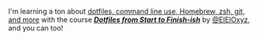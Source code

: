 I'm learning a ton about [dotfiles, command line use, Homebrew, zsh, git, and more](http://dotfiles.eieio.xyz/) with the course [***Dotfiles from Start to Finish-ish***](http://dotfiles.eieio.xyz/) by [@EIEIOxyz](https://twitter.com/EIEIOxyz/), and you can too!




